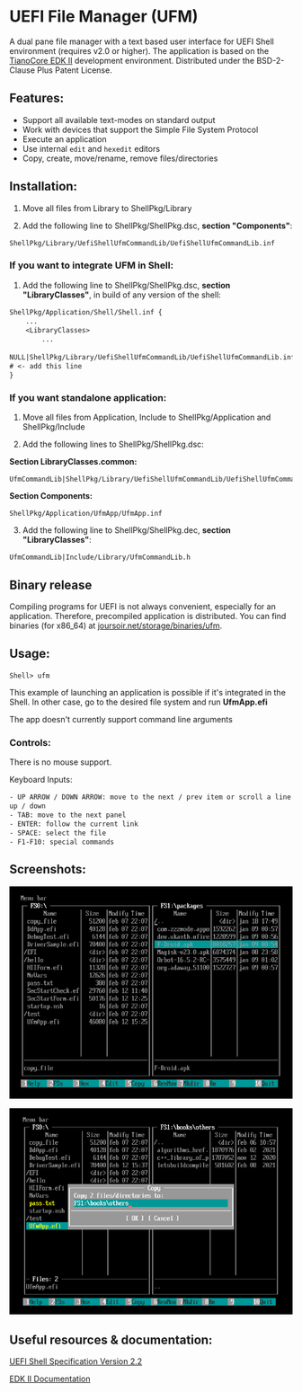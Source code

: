 # UEFI File Manager (UFM)
A dual pane file manager with a text based user interface for UEFI Shell environment (requires v2.0 or higher). The application is based on the [TianoCore EDK II](https://www.tianocore.org/) development environment. Distributed under the BSD-2-Clause Plus Patent License.


## Features:

* Support all available text-modes on standard output
* Work with devices that support the Simple File System Protocol
* Execute an application
* Use internal `edit` and `hexedit` editors
* Copy, create, move/rename, remove files/directories


## Installation:
1) Move all files from Library to ShellPkg/Library

2) Add the following line to ShellPkg/ShellPkg.dsc, **section "Components"**:

```
ShellPkg/Library/UefiShellUfmCommandLib/UefiShellUfmCommandLib.inf
```

### If you want to integrate UFM in Shell:
1) Add the following line to ShellPkg/ShellPkg.dsc, **section "LibraryClasses"**, in build of any version of the shell:

```
ShellPkg/Application/Shell/Shell.inf {
	...
	<LibraryClasses>
		...
		NULL|ShellPkg/Library/UefiShellUfmCommandLib/UefiShellUfmCommandLib.inf # <- add this line
}
```

### If you want standalone application:
1) Move all files from Application, Include to ShellPkg/Application and ShellPkg/Include

2) Add the following lines to ShellPkg/ShellPkg.dsc:

**Section LibraryClasses.common:**

```
UfmCommandLib|ShellPkg/Library/UefiShellUfmCommandLib/UefiShellUfmCommandLib.inf
```

**Section Components:**

```
ShellPkg/Application/UfmApp/UfmApp.inf
```

3) Add the following line to ShellPkg/ShellPkg.dec, **section "LibraryClasses"**:

```
UfmCommandLib|Include/Library/UfmCommandLib.h
```


## Binary release

Compiling programs for UEFI is not always convenient, especially for an application. Therefore, precompiled application is distributed. You can find binaries (for x86_64) at [joursoir.net/storage/binaries/ufm](http://joursoir.net/storage/binaries/ufm/).


## Usage:

```
Shell> ufm
```

This example of launching an application is possible if it's integrated in the Shell. In other case, go to the desired file system and run **UfmApp.efi**

The app doesn't currently support command line arguments

### Controls:

There is no mouse support.

Keyboard Inputs:

```
- UP ARROW / DOWN ARROW: move to the next / prev item or scroll a line up / down
- TAB: move to the next panel
- ENTER: follow the current link
- SPACE: select the file
- F1-F10: special commands
```


## Screenshots:

![](ufm-screenshot.png)

![](ufm-screenshot2.png)


## Useful resources & documentation:

[UEFI Shell Specification Version 2.2](https://uefi.org/sites/default/files/resources/UEFI_Shell_2_2.pdf)

[EDK II Documentation](https://github.com/tianocore/tianocore.github.io/wiki/EDK-II-Documentation)
